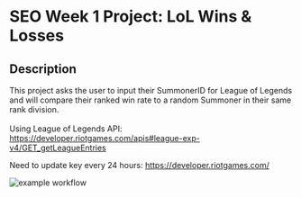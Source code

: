 # SEO Week 1 Project: LoL Wins & Losses

## Description
This project asks the user to input their SummonerID for League of Legends and will compare their ranked win rate to a random Summoner in their same rank division.\
\
Using League of Legends API:
https://developer.riotgames.com/apis#league-exp-v4/GET_getLeagueEntries

Need to update key every 24 hours:
https://developer.riotgames.com/

![example workflow](https://github.com/creyez/SEO_W1Project/actions/workflows/style.yaml/badge.svg)
